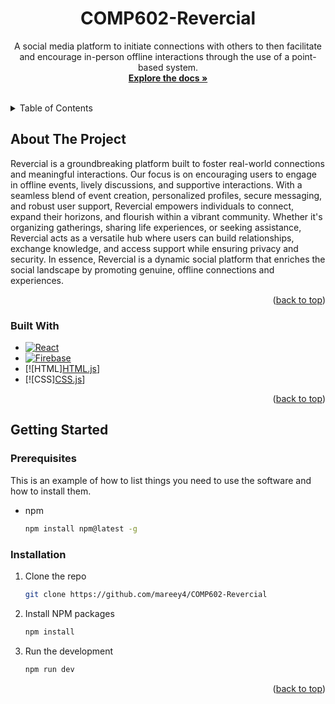<h1 align="center">COMP602-Revercial</h3>

  <p align="center">
    A social media platform to initiate connections with others to then facilitate and encourage in-person offline     interactions through the use of a point-based system.
    <br />
    <a href="https://github.com/mareey4/COMP602-Revercial"><strong>Explore the docs »</strong></a>
    <br />
    <br />
  </p>
</div>


<!-- TABLE OF CONTENTS -->
<details>
  <summary>Table of Contents</summary>
  <ol>
    <li>
      <a href="#about-the-project">About The Project</a>
      <ul>
        <li><a href="#built-with">Built With</a></li>
      </ul>
    </li>
    <li>
      <a href="#getting-started">Getting Started</a>
      <ul>
        <li><a href="#prerequisites">Prerequisites</a></li>
        <li><a href="#installation">Installation</a></li>
      </ul>
    </li>
  </ol>
</details>



<!-- ABOUT THE PROJECT -->
## About The Project
Revercial is a groundbreaking platform built to foster real-world connections and meaningful interactions. Our focus is on encouraging users to engage in offline events, lively discussions, and supportive interactions. With a seamless blend of event creation, personalized profiles, secure messaging, and robust user support, Revercial empowers individuals to connect, expand their horizons, and flourish within a vibrant community. Whether it's organizing gatherings, sharing life experiences, or seeking assistance, Revercial acts as a versatile hub where users can build relationships, exchange knowledge, and access support while ensuring privacy and security. In essence, Revercial is a dynamic social platform that enriches the social landscape by promoting genuine, offline connections and experiences.

<p align="right">(<a href="#readme-top">back to top</a>)</p>


### Built With

* [![React][React.js]][React-url]
* [![Firebase][Firebase.js]][Firebase-url]
* [![HTML][HTML.js][HTML-url]]
* [![CSS][CSS.js][CSS-url]]
<p align="right">(<a href="#readme-top">back to top</a>)</p>



<!-- GETTING STARTED -->
## Getting Started

### Prerequisites

This is an example of how to list things you need to use the software and how to install them.
* npm
  ```sh
  npm install npm@latest -g
  ```

### Installation

1. Clone the repo
   ```sh
   git clone https://github.com/mareey4/COMP602-Revercial
   ```
2. Install NPM packages
   ```sh
   npm install
   ```
3. Run the development
   ```sh
   npm run dev
   ```

<p align="right">(<a href="#readme-top">back to top</a>)</p>


<!-- MARKDOWN LINKS & IMAGES -->
<!-- https://www.markdownguide.org/basic-syntax/#reference-style-links -->
[React.js]: https://img.shields.io/badge/React-20232A?style=for-the-badge&logo=react&logoColor=61DAFB
[React-url]: https://reactjs.org/
[Firebase.js]: https://img.shields.io/badge/Firebase-9.x-orange
[Firebase-url]: https://firebase.google.com/
[HTML]: https://img.shields.io/badge/HTML-20232A?style=for-the-badge&logo=html5&logoColor=E34F26
[HTML-url]: https://developer.mozilla.org/en-US/docs/Web/HTML
[CSS]: https://img.shields.io/badge/CSS-20232A?style=for-the-badge&logo=css3&logoColor=1572B6
[CSS-url]: https://developer.mozilla.org/en-US/docs/Web/CSS
